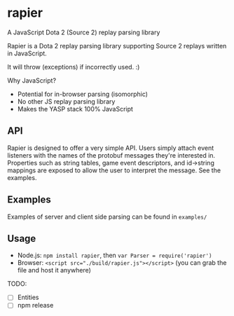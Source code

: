 # rapier
A JavaScript Dota 2 (Source 2) replay parsing library

Rapier is a Dota 2 replay parsing library supporting Source 2 replays written in JavaScript.

It will throw (exceptions) if incorrectly used. :)

Why JavaScript?
* Potential for in-browser parsing (isomorphic)
* No other JS replay parsing library
* Makes the YASP stack 100% JavaScript

API
----
Rapier is designed to offer a very simple API.
Users simply attach event listeners with the names of the protobuf messages they're interested in.
Properties such as string tables, game event descriptors, and id->string mappings are exposed to allow the user to interpret the message.
See the examples.

Examples
----
Examples of server and client side parsing can be found in `examples/`

Usage
----
* Node.js: `npm install rapier`, then `var Parser = require('rapier')`
* Browser: `<script src="./build/rapier.js"></script>` (you can grab the file and host it anywhere)

TODO:
- [ ] Entities
- [ ] npm release